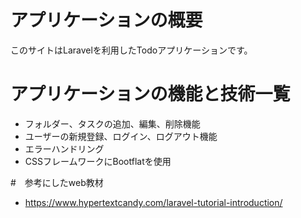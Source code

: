 # アプリケーションの概要
このサイトはLaravelを利用したTodoアプリケーションです。

# アプリケーションの機能と技術一覧
* フォルダー、タスクの追加、編集、削除機能
* ユーザーの新規登録、ログイン、ログアウト機能
* エラーハンドリング
* CSSフレームワークにBootflatを使用

#　参考にしたweb教材
* https://www.hypertextcandy.com/laravel-tutorial-introduction/